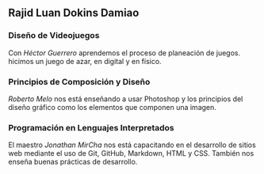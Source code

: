 ## Rajid Luan Dokins Damiao


### Diseño de Videojuegos
Con _Héctor Guerrero_ aprendemos el proceso de planeación de juegos. hicimos un juego de azar, en digital y en físico.

### Principios de Composición y Diseño
_Roberto Melo_ nos está enseñando a usar Photoshop y los principios del diseño gráfico como los elementos que componen una imagen.


### Programación en Lenguajes Interpretados
El maestro _Jonathan MirCha_ nos está capacitando en el desarrollo de sitios web mediante el uso de Git, GitHub, Markdown, HTML y CSS. También nos enseña buenas prácticas de desarrollo.

